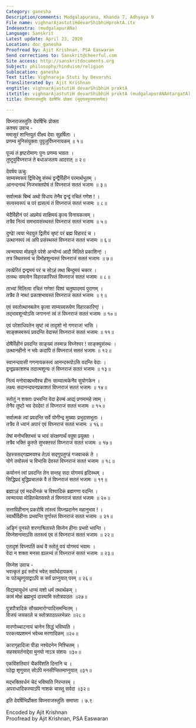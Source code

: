 ```yaml
---
Category: ganesha
Description/comments: Mudgalapurana, Khanda 7, Adhyaya 9
File name: vighnarAjastutiHdevarShibhiHproktA.itx
Indexextra: (mudgalapurANa)
Language: Sanskrit
Latest update: April 23, 2020
Location: doc_ganesha
Proofread by: Ajit Krishnan, PSA Easwaran
Send corrections to: Sanskrit@cheerful.com
Site access: http://sanskritdocuments.org
Subject: philosophy/hinduism/religion
Sublocation: ganesha
Text title: Vighnaraja Stuti by Devarshi
Transliterated by: Ajit Krishnan
engtitle: vighnarAjastutiH devarShibhiH proktA
itxtitle: vighnarAjastutiH devarShibhiH proktA (mudgalapurANAntargatA)
title: विघ्नराजस्तुतिः देवर्षिभिः प्रोक्ता (मुद्गलपुराणान्तर्गता)

---
```

  
 विघ्नराजस्तुतिः देवर्षिभिः प्रोक्ता   
कश्यप उवाच -  
ममासुरं शान्तियुतं वीक्ष्य देवाः सुहर्षिताः ।  
प्रणम्य मुनिसंयुक्ताः पुपूजुर्विघ्ननायकम् ॥ १॥  
  
पूज्यं तं हृष्टरोमाणः पुनः प्रणम्य भावतः ।  
तुष्टुवुर्विघ्नराजं ते बधाअजलय आदरात् ॥ २॥  
  
देवर्षय ऊचुः  
साम्यस्वरूपं द्विविधेषु संस्थं द्वन्द्वैर्विहीनं परमार्थभूतम् ।  
आनन्दनाथं निजभक्तपोषं तं विघ्नराजं सततं भजामः ॥ ३॥  
  
सर्वात्मकं बिम्बं अथो विधाय तेनैव द्वन्द्वं रचितं गणेश ! ।  
सत्यस्वरूपं च परं ह्यसत्यं तं विघ्नराजं सततं भजामः ॥ ८॥  
  
भेदैर्विहीनं परं अप्रमेयं साक्षिमयं कृत्य विनायकत्वम् ।  
तत्रैव नित्यं समभावसंस्थस्तं विघ्नराजं सततं भजामः ॥ ५॥  
  
दुण्ढे! त्वया भेदयुतं द्वितीयं सृष्टं परं ब्रह्म विहारदं च ।  
उत्थानरूपं त्वं अपि प्रसंस्थस्तं विघ्नराजं सततं भजामः ॥ ६॥  
  
त्वन्मायया मोहयुते परेशे अन्योन्यं आदौ मिलिते प्रकाशिन्! ।  
तत्र स्थितस्त्वं च विमोहशून्यस्तं विघ्नराजं सततं भजामः ॥ ७॥  
  
त्वत्प्रेरितं द्वन्द्वमयं परं च सोऽहं तथा बिन्दुमयं चकार ।  
तत्स्थः समत्वेन विहारकारिंस्तं विघ्नराजं सततं भजामः ॥ ८॥  
  
ताभ्यां मिलित्वा रचितं गणेश! विश्वं चतुष्पादमयं पुराणम् ।  
तत्रैव ते नाथ! प्रकाशभावस्तं विघ्नराजं सततं भजामः ॥ ९॥  
  
एवं स्वतोत्थानबलेन कृत्वा साम्यस्वरूपेण विहारकारिण्! ।  
तद्भावशून्योऽसि जगानन! त्वं तं विघ्नराजं सततं भजामः ॥ १०॥  
  
एवं परेशाधिपतेन सृष्टं त्वं तादृशो नो गणराज! भासि ।  
साङ्क्य्स्वरूपं प्रवदन्ति वेदास्तं विघ्नराजं सततं भजामः ॥ ११॥  
  
दोषैर्विहीनं प्रवदन्ति साङ्ख्यं तस्मान्न विघ्नेश्वर ! साङ्क्युसंस्थः ।  
उत्थानहीनो न भवेः कदापि तं विघ्नराजं सततं भजामः ॥ १२॥  
  
स्वानन्दवासी गणनायकस्त्वं आनन्दरूपोऽसि वदन्ति वेदाः ।  
द्वन्द्वप्रकाशश्च तदात्मशून्यः तं विघ्नराजं सततं भजामः ॥ १३॥  
  
नित्यं मनोवाक्प्रभवैश्च हीनः साम्यात्मकेनैव सुयोगकेन ।  
लक्ष्यः सदानन्दघनप्रकाशतं विघ्नराजं सततं भजामः ॥ १४॥  
  
स्तोतुं न शक्ताः प्रभवन्ति वेदा हेरम्बं आद्यं प्रणमामहे त्वाम् ।  
तेनैव तुष्टो भव देवदेव! तं विघ्नराजं सततं भजामः ॥ १५॥  
  
सर्वात्मकं त्वां प्रवदन्ति सर्वे योगीन्द्र मुख्याः प्रभुदासभूताः ।  
तत्रैव ते ध्यानं अपारं एवं विघ्नराजं सततं भजामः ॥ १६॥  
  
तेषां मनोभक्तिभवं च भावं संरक्षणार्थं वपुषा प्रयुक्तः ।  
तत्रैव भक्तिं कुरुते सुभक्तस्तं विघ्नराजं सततं भजामः ॥ १७॥  
  
देहस्त्रसद्गह्ममयश्च तेऽयं सद्गूपतुण्डं गजवाचकं ते ।  
योगे तयोस्त्वं च विभासि देवस्तं विघ्नराजं सततं भजामः ॥ १८॥  
  
कर्याननं त्वां प्रवदन्ति तेन सन्तह् सदा योगमयं हृदिस्थम् ।  
सिद्धिप्रदं बुद्धिप्रचालकं वै तं विघ्नराजं सततं भजामः ॥ १९॥  
  
ब्रह्माऽहं एवं मदधीनकं च विश्वादिकं ब्रह्मगणा वदन्ति ।  
त्वन्मायया मोहितचेतसस्ते तं विघ्नराजं सततं भजामः ॥ २०॥  
  
सत्ताविहीनान् प्रकरोषि तांस्त्वं विघ्नप्रदानेन महानुभाव ! ।  
स्वार्थैर्विहीनाः प्रभवन्ति पूर्णास्तं विघ्नराजं सततं भजामः ॥ २१॥  
  
अङ्गिं पुनस्ते शरणाश्रितास्ते विघ्नेन हीनाः प्रभवो भवन्ति ।  
विघ्नेशनामाऽसि ततस्त्वं एव तं विघ्नराजं सततं भजामः ॥ २२॥  
  
एतादृशं विघ्नपतिं कथं वै स्तोतुं वयं योगमयं भवामः ।  
वेदा न शक्ता मनसा ह्यलभ्यं तं विघ्नराजं सततं भजामः ॥ २३॥  
  
विघ्नेश उवाच -  
भवत्कृतं इदं स्तोत्रं भवेत् सर्वार्थदायकम् ।  
यः पठेच्छृणुयाद्वाऽपि स सर्वं प्राप्नुयात् परम् ॥ २६॥  
  
विद्यामायुर्धनं धान्यं यशो धर्म तथार्थकम् ।  
कामं मोक्षं ब्रह्मभूयं दास्यामि स्तोत्रपाठतः ॥२७॥  
  
पुत्रपौत्रादिकं सौख्यमारोग्यादिसमन्वितम् ।  
विजयं जयकाले च स्तोत्रपाठाल्लभेन्नरः ॥२८॥  
  
मारणोच्चाटनायं चानेन सिद्धं भविष्यति ।  
परकत्यप्रशमनं भवेच्च मरणादिकम् ॥२०॥  
  
कारागृहादिजा पीडा नश्येदनेन निश्चितम् ।  
सहस्रावर्तनाद्देवा मुनयो नाऽत्र संशयः ॥३०॥  
  
एकविंशतिवारं चैकविंशति दिनानि च ।  
पठेद्वा शृणुयात् सोऽपि मनसीप्सितमाप्नुयात् ॥३१॥  
  
मद्भक्तिवर्धनं चेदं भविष्यति निरन्तरम् ।  
अपराधादिकस्याऽपि नाशकं चास्तु सर्वदा ॥३२॥  
  
इति देवर्षिभिर्प्रोक्ता विघ्नराजस्तुतिः समाप्ता । ७.९  
  
  
Encoded by Ajit Krishnan  
Proofread by Ajit Krishnan, PSA Easwaran  
  
